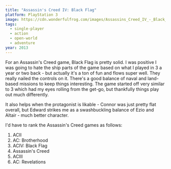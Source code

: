 ```yaml
---
title: "Assassin's Creed IV: Black Flag"
platform: PlayStation 3
image: https://cdn.wonderfulfrog.com/images/Assassins_Creed_IV_-_Black_Flag_cover.jpg
tags:
  - single-player
  - action
  - open-world
  - adventure
year: 2013
---
```


For an Assassin's Creed game, Black Flag is pretty solid. I was positive I was going to hate the ship parts of the game based on what I played in 3 a year or two back - but actually it's a ton of fun and flows super well. They really nailed the controls on it. There's a good balance of naval and land-based missions to keep things interesting. The game started off very similar to 3 which had my eyes rolling from the get-go, but thankfully things play out much differently.

It also helps when the protagonist is likable - Connor was just pretty flat overall, but Edward strikes me as a swashbuckling balance of Ezio and Altair - much better character.

I'd have to rank the Assassin's Creed games as follows:

1. ACII
2. AC: Brotherhood
3. ACIV: Black Flag
4. Assassin's Creed
5. ACIII
6. AC: Revelations
